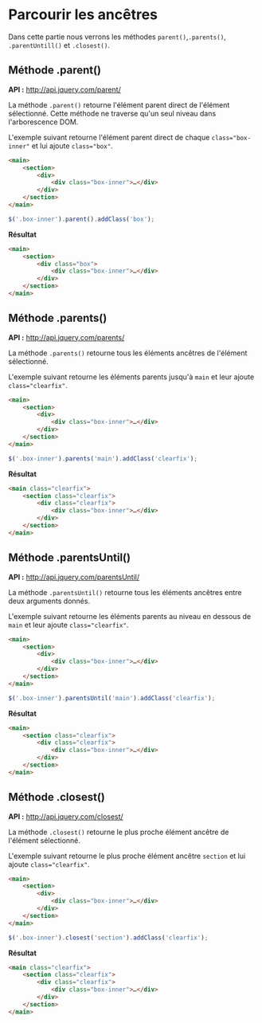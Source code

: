 # Parcourir les ancêtres

Dans cette partie nous verrons les méthodes `parent()`,`.parents()`, `.parentUntill()` et `.closest()`.

## Méthode .parent()

**API :** http://api.jquery.com/parent/

La méthode `.parent()` retourne l'élément parent direct de l'élément sélectionné.
Cette méthode ne traverse qu'un seul niveau dans l'arborescence DOM.

L'exemple suivant retourne l'élément parent direct de chaque `class="box-inner"` et lui ajoute `class="box"`.

```html
<main>
    <section>
        <div>
            <div class="box-inner">…</div>
        </div>
    </section>
</main>
```

```js
$('.box-inner').parent().addClass('box');
```

**Résultat**

```html
<main>
    <section>
        <div class="box">
            <div class="box-inner">…</div>
        </div>
    </section>
</main>
```

## Méthode .parents()

**API :** http://api.jquery.com/parents/

La méthode `.parents()` retourne tous les éléments ancêtres de l'élément sélectionné.

L'exemple suivant retourne les éléments parents jusqu'à `main` et leur ajoute `class="clearfix"`.

```html
<main>
    <section>
        <div>
            <div class="box-inner">…</div>
        </div>
    </section>
</main>
```

```js
$('.box-inner').parents('main').addClass('clearfix');
```

**Résultat**

```html
<main class="clearfix">
    <section class="clearfix">
        <div class="clearfix">
            <div class="box-inner">…</div>
        </div>
    </section>
</main>
```

## Méthode .parentsUntil()

**API :** http://api.jquery.com/parentsUntil/

La méthode `.parentsUntil()` retourne tous les éléments ancêtres entre deux arguments donnés.

L'exemple suivant retourne les éléments parents au niveau en dessous de `main` et leur ajoute `class="clearfix"`.

```html
<main>
    <section>
        <div>
            <div class="box-inner">…</div>
        </div>
    </section>
</main>
```

```js
$('.box-inner').parentsUntil('main').addClass('clearfix');
```

**Résultat**

```html
<main>
    <section class="clearfix">
        <div class="clearfix">
            <div class="box-inner">…</div>
        </div>
    </section>
</main>
```

## Méthode .closest()

**API :** http://api.jquery.com/closest/

La méthode `.closest()` retourne le plus proche élément ancêtre de l'élément sélectionné.

L'exemple suivant retourne le plus proche élément ancêtre `section` et lui ajoute `class="clearfix"`.

```html
<main>
    <section>
        <div>
            <div class="box-inner">…</div>
        </div>
    </section>
</main>
```

```js
$('.box-inner').closest('section').addClass('clearfix');
```

**Résultat**

```html
<main class="clearfix">
    <section class="clearfix">
        <div class="clearfix">
            <div class="box-inner">…</div>
        </div>
    </section>
</main>
```
